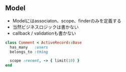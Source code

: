 ## Model

* Modelにはassociaton、scope、finderのみを定義する
* 当然ビジネスロジックは書かない
* callback / validationも書かない

```ruby
class Comment < ActiveRecord::Base
  has_many   :users
  belongs_to :thing

  scope :recent, -> { limit(10) }
end
```

